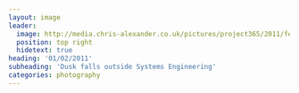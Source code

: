 ```yaml
---
layout: image
leader:
  image: http://media.chris-alexander.co.uk/pictures/project365/2011/feb/01/010211.jpg
  position: top right
  hidetext: true
heading: '01/02/2011'
subheading: 'Dusk falls outside Systems Engineering'
categories: photography
---
```


